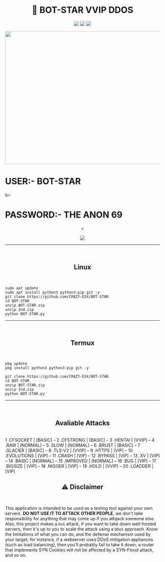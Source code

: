 <h1 align="center">📡 BOT-STAR VVIP DDOS</h1> 
<div align="center">

<img src="https://img.shields.io/badge/Made%20with-Python And Nodejs-1f425f.svg"> <img src="https://img.shields.io/github/forks/CRAZY-ESX/BOT-STAR?style=social"> <img src="https://img.shields.io/github/stars/CRAZY-ESX/BOT-STAR?style=social">

</div>

<p align="center">
  <img src="https://i.postimg.cc/3w1hmSXR/Picsart-24-02-18-01-52-47-597.jpg" width="720" height="433">
</p>

<h1><b></b>USER:- BOT-STAR </h1>b></h1>
<h1><b>PASSWORD:- THE ANON 69 </b></h1>

<div align="center">
  <
</div>
<p align="center">
  <img src="img/preview.gif">

  ---
<div align="center">
  <br>
  <h2>Linux</h2><br>
</div>

```
sudo apt update
sudo apt install python3 python3-pip git -y
git clone https://github.com/CRAZY-ESX/BOT-STAR
cd BOT-STAR 
unzip BOT-STAR.zip
unzip 2nd.zip
python BOT-STAR.py

```

---
<div align="center">
  <br>
    <h2>Termux</h2><br>
</div>

```
pkg update
pkg install python3 python3-pip git -y

git clone https://github.com/CRAZY-ESX/BOT-STAR
cd BOT-STAR 
unzip BOT-STAR.zip
unzip 2nd.zip
python BOT-STAR.py

```

---
<br>

<div align="center">
  <h2>Avaliable Attacks</h2><br>
</div>
                                         1 .CFSOCKET | [BASIC]
–                                        2 .CFSTRONG | [BASIC]
–                                        3 .HENTAI | [VVIP]
–                                        4 .RAW | [NORMAL]
–                                        5 .SLOW | [NORMAL]
–                                        6 .BRUST | [BASIC]
–                                        7 .GLACIER | [BASIC]
–                                        8 .TLS-V2 | [VVIP]
–                                        9 .HTTPS | [VIP]
–                                       10 .EVOLUTIONS | [VIP]
–                                       11 .CRASH | [VIP]
–                                       12 .BYPASS | [VIP]
–                                       13 .XV | [VIP]
–                                       14 .BASIC | [NORMAL]
–                                       15 .IMPROVED | [NORMAL]
–                                       16 .BUG | [VIP]
–                                       17 .BIGSIZE | [VIP]
–                                       18 .NIGGER | [VIP]
–                                       19 .HOLD | [VVIP]
–                                       20 .LOADDER | [VIP]

<br>

<div align="center">
  <h2>⚠ Disclaimer</h2><br>
</div>

This application is intended to be used as a testing tool against your own servers. **DO NOT USE IT TO ATTACK OTHER PEOPLE**, we don't take responsibility for anything that may come up if you attqack someone else. Also, this project makes a `DoS` attack, if you want to take down well-hosted servers, then it's up to you to scale the attack using a `DDoS` approach. Know the limitations of what you can do, and the defense mechanism used by your target; for instance, if a webserver uses DDoS mitigation appliances (such as load balancing), then you'll probably fail to take it down; a router that implements SYN Cookies will not be affected by a SYN-Flood attack, and so on.
